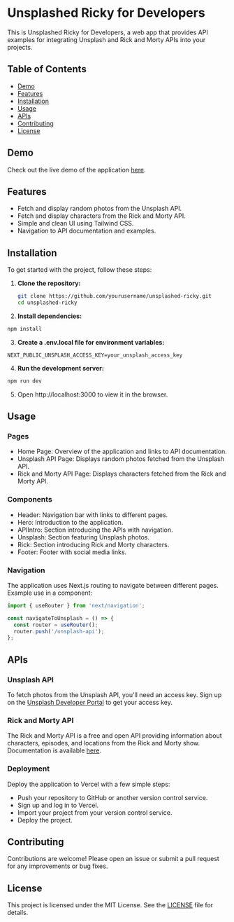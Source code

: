 # Unsplashed Ricky for Developers

This is Unsplashed Ricky for Developers, a web app that provides API examples for integrating Unsplash and Rick and Morty APIs into your projects.

## Table of Contents
- [Demo](#demo)
- [Features](#features)
- [Installation](#installation)
- [Usage](#usage)
- [APIs](#apis)
- [Contributing](#contributing)
- [License](#license)

## Demo
Check out the live demo of the application [here](https://savannah-px5arob5x-clare-codes-projects.vercel.app/).

## Features
- Fetch and display random photos from the Unsplash API.
- Fetch and display characters from the Rick and Morty API.
- Simple and clean UI using Tailwind CSS.
- Navigation to API documentation and examples.

## Installation

To get started with the project, follow these steps:

1. **Clone the repository:**
   ```bash
   git clone https://github.com/yourusername/unsplashed-ricky.git
   cd unsplashed-ricky
   ```
2. **Install dependencies:**

```bash
npm install
```
3. **Create a .env.local file for environment variables:**
```env
NEXT_PUBLIC_UNSPLASH_ACCESS_KEY=your_unsplash_access_key
```
4. **Run the development server:**

```bash
npm run dev
```
5. Open http://localhost:3000 to view it in the browser.

## Usage

### Pages
- Home Page: Overview of the application and links to API documentation.
- Unsplash API Page: Displays random photos fetched from the Unsplash API.
- Rick and Morty API Page: Displays characters fetched from the Rick and Morty API.

### Components
- Header: Navigation bar with links to different pages.
- Hero: Introduction to the application.
- APIIntro: Section introducing the APIs with navigation.
- Unsplash: Section featuring Unsplash photos.
- Rick: Section introducing Rick and Morty characters.
- Footer: Footer with social media links.

### Navigation
The application uses Next.js routing to navigate between different pages. Example use in a component:

```jsx
import { useRouter } from 'next/navigation';

const navigateToUnsplash = () => {
  const router = useRouter();
  router.push('/unsplash-api');
};
```

## APIs
### Unsplash API
To fetch photos from the Unsplash API, you'll need an access key. Sign up on the [Unsplash Developer Portal](https://unsplash.com/developers) to get your access key.

### Rick and Morty API
The Rick and Morty API is a free and open API providing information about characters, episodes, and locations from the Rick and Morty show. Documentation is available [here](https://rickandmortyapi.com/documentation/).

### Deployment
Deploy the application to Vercel with a few simple steps:

- Push your repository to GitHub or another version control service.
- Sign up and log in to Vercel.
- Import your project from your version control service.
- Deploy the project.

## Contributing
Contributions are welcome! Please open an issue or submit a pull request for any improvements or bug fixes.

## License
This project is licensed under the MIT License. See the [LICENSE](https://choosealicense.com/licenses/mit/) file for details.